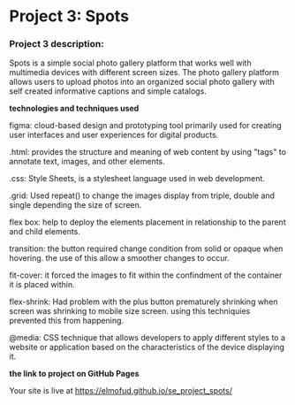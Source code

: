 # Project 3: Spots

### Project 3 description:

Spots is a simple social photo gallery platform that works well with multimedia devices with different screen sizes. The photo gallery platform allows users to upload photos into an organized social photo gallery with self created informative captions and simple catalogs.

**technologies and techniques used**

figma:
cloud-based design and prototyping tool primarily used for creating user interfaces and user experiences for digital products.

.html:
provides the structure and meaning of web content by using "tags" to annotate text, images, and other elements.

.css:
Style Sheets, is a stylesheet language used in web development.

.grid:
Used repeat() to change the images display from triple, double and single depending the size of screen.

flex box:
help to deploy the elements placement in relationship to the parent and child elements.

transition:
the button required change condition from solid or opaque when hovering. the use of this allow a smoother changes to occur.

fit-cover:
it forced the images to fit within the confindment of the container it is placed within.

flex-shrink:
Had problem with the plus button prematurely shrinking when screen was shrinking to mobile size screen. using this techniquies prevented this from happening.

@media:
CSS technique that allows developers to apply different styles to a website or application based on the characteristics of the device displaying it.

**the link to project on GitHub Pages**

Your site is live at https://elmofud.github.io/se_project_spots/
